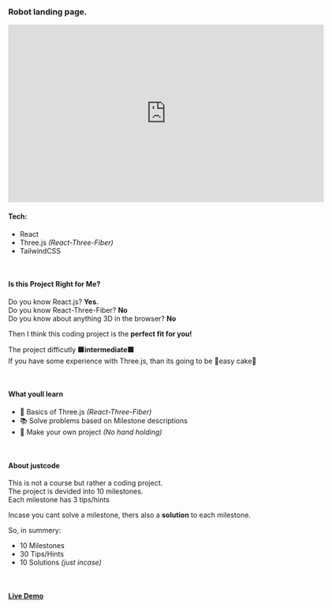 ### Robot landing page.

<iframe width="640" height="360" src="https://www.youtube.com/embed/3h_OfSlKVho" title="YouTube video player" frameborder="0" allow="accelerometer; autoplay; clipboard-write; encrypted-media; gyroscope; picture-in-picture" allowfullscreen></iframe>

#### **Tech:**  
- React     
- Three.js _(React-Three-Fiber)_    
- TailwindCSS    

<br>

#### **Is this Project Right for Me?**  

Do you know React.js? **Yes.**  
Do you know React-Three-Fiber? **No**  
Do you know about anything 3D in the browser? **No**  

Then I think this coding project is the **perfect fit for you!**  

The project difficutly **🟪intermediate🟪**   
If you have some experience with Three.js, than its going to be 🍰easy cake🍰

<br>

#### **What youll learn**  
- 💎 Basics of Three.js _(React-Three-Fiber)_
- 📚 Solve problems based on Milestone descriptions  
- 👲 Make your own project _(No hand holding)_

<br>

#### **About justcode**  

This is not a course but rather a coding project.  
The project is devided into 10 milestones.  
Each milestone has 3 tips/hints   

Incase you cant solve a milestone, thers also a **solution** to each milestone.


So, in summery:  
- 10 Milestones  
- 30 Tips/Hints  
- 10 Solutions _(just incase)_  

<br>


<h4><a href="https://robot-landingpage.vercel.app/" style="text-decoration: underline;" target="_blank" rel="noopener noreferrer"><strong>Live Demo</strong></a></h4>

<br>
<br>

